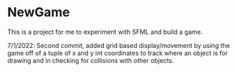 # NewGame

This is a project for me to experiment with SFML and build a game. 

7/1/2022: 
Second commit, added grid based display/movement by using the game off of a tuple of x and y int coordinates to 
track where an object is for drawing and in checking for collisions with other objects.
